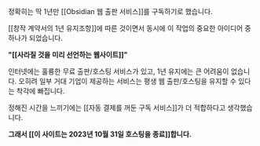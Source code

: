 정확히는 딱 1년만 [[Obsidian 웹 출판 서비스]]를 구독하기로 했습니다.

[[창작 계약서의 1년 유지조항]]에 따른 것이면서 
동시에 이 작업의 중요한 아이디어 중 하나가 되었습니다.

**"[[사라질 것을 미리 선언하는 웹사이트]]"**

인터넷에는 훌륭한 무료 출판/호스팅 서비스가 있고,
1년 유지에는 큰 어려움이 없습니다. 
오히려 일부 거대 기업이 제공하는 서비스는
평생 웹 출판/호스팅을 유지할 수 있다는 착각에 빠집니다.

정해진 시간을 느끼기에는 
[[자동 결제를 꺼둔 구독 서비스]]가 더 적합하다고 생각했습니다.

**그래서 [[이 사이트는 2023년 10월 31일 호스팅을 종료]]합니다.**
